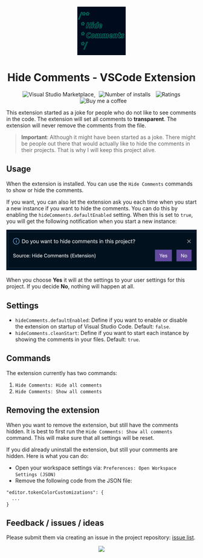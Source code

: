 <p align="center">
  <a href="https://marketplace.visualstudio.com/items?itemName=eliostruyf.vscode-hide-comments">
    <img alt="Hide Comments" src="./assets/hide-comments.png">
  </a>
</p>

<h1 align="center">Hide Comments - VSCode Extension</h1>

<p align="center">
  <a href="https://marketplace.visualstudio.com/items?itemName=eliostruyf.vscode-hide-comments" title="Check it out on the Visual Studio Marketplace">
    <img src="https://vsmarketplacebadge.apphb.com/version/eliostruyf.vscode-hide-comments.svg" alt="Visual Studio Marketplace" style="display: inline-block" />
  </a>

  <img src="https://vsmarketplacebadge.apphb.com/installs/eliostruyf.vscode-hide-comments.svg" alt="Number of installs"  style="display: inline-block;margin-left:10px" />
  
  <img src="https://vsmarketplacebadge.apphb.com/rating/eliostruyf.vscode-hide-comments.svg" alt="Ratings" style="display: inline-block;margin-left:10px" />

  <a href="https://www.buymeacoffee.com/zMeFRy9" title="Buy me a coffee" style="margin-left:10px">
    <img src="https://img.shields.io/badge/Buy%20me%20a%20coffee-€%203-blue?logo=buy-me-a-coffee&style=flat" alt="Buy me a coffee" style="display: inline-block" />
  </a>
</p>

This extension started as a joke for people who do not like to see comments in the code. The extension will set all comments to **transparent**. The extension will never remove the comments from the file.

> **Important**: Although it might have been started as a joke. There might be people out there that would actually like to hide the comments in their projects. That is why I will keep this project alive.

## Usage

When the extension is installed. You can use the `Hide Comments` commands to show or hide the comments.

If you want, you can also let the extension ask you each time when you start a new instance if you want to hide the comments. You can do this by enabling the `hideComments.defaultEnabled` setting. When this is set to `true`, you will get the following notification when you start a new instance:

![Do you want to hide the comments of this project?](./assets/hide-comments-dialog.png)

When you choose **Yes** it will at the settings to your user settings for this project. If you decide **No**, nothing will happen at all.

## Settings

- `hideComments.defaultEnabled`: Define if you want to enable or disable the extension on startup of Visual Studio Code. Default: `false`.
- `hideComments.cleanStart`: Define if you want to start each instance by showing the comments in your files. Default: `true`.

## Commands

The extension currently has two commands:

1. `Hide Comments: Hide all comments`
2. `Hide Comments: Show all comments`

## Removing the extension

When you want to remove the extension, but still have the comments hidden. It is best to first run the `Hide Comments: Show all comments` command. This will make sure that all settings will be reset.

If you did already uninstall the extension, but still your comments are hidden. Here is what you can do:

- Open your workspace settings via: `Preferences: Open Workspace Settings (JSON)`
- Remove the following code from the JSON file:

```
"editor.tokenColorCustomizations": {
  ...
}
```

## Feedback / issues / ideas

Please submit them via creating an issue in the project repository: [issue list](https://github.com/estruyf/vscode-hide-comments/issues).

<p align="center">
  <a href="#">
      <img src="https://estruyf-github.azurewebsites.net/api/VisitorHit?user=estruyf&repo=vscode-hide-comments&countColor=%23F141A8&labelColor=%230E131F" />
   </a>
</p>